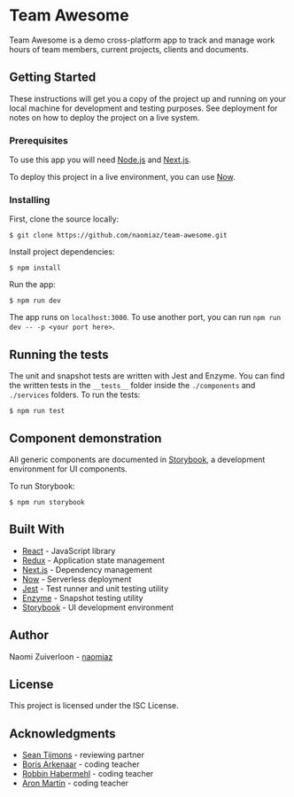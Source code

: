 # Team Awesome

Team Awesome is a demo cross-platform app to track and manage work hours of team members, current projects, clients and documents.

## Getting Started

These instructions will get you a copy of the project up and running on your local machine for development and testing purposes. See deployment for notes on how to deploy the project on a live system.

### Prerequisites

To use this app you will need [Node.js](https://nodejs.org/en/) and [Next.js](https://nextjs.org/).

To deploy this project in a live environment, you can use [Now](https://zeit.co/now).

### Installing

First, clone the source locally:
```
$ git clone https://github.com/naomiaz/team-awesome.git
```

Install project dependencies:
```
$ npm install
```

Run the app:
```
$ npm run dev
```

The app runs on `localhost:3000`. To use another port, you can run `npm run dev -- -p <your port here>`.

## Running the tests

The unit and snapshot tests are written with Jest and Enzyme. You can find the written tests in the `__tests__` folder inside the `./components` and `./services` folders. To run the tests:
```
$ npm run test
```

## Component demonstration
All generic components are documented in [Storybook](https://storybook.js.org), a development environment for UI components.

To run Storybook:
```
$ npm run storybook
```

## Built With

* [React](https://reactjs.org/) - JavaScript library
* [Redux](https://redux.js.org/) - Application state management
* [Next.js](https://nextjs.org/) - Dependency management
* [Now](https://zeit.co/now) - Serverless deployment
* [Jest](https://jestjs.io/docs/en/getting-started) - Test runner and unit testing utility
* [Enzyme](https://airbnb.io/enzyme/) - Snapshot testing utility
* [Storybook](https://storybook.js.org) - UI development environment

## Author

Naomi Zuiverloon - [naomiaz](https://github.com/naomiaz)

## License

This project is licensed under the ISC License.

## Acknowledgments

* [Sean Tijmons](https://github.com/seantijmons) - reviewing partner
* [Boris Arkenaar](https://github.com/boris-arkenaar) - coding teacher
* [Robbin Habermehl](https://github.com/RobbinHabermehl) - coding teacher
* [Aron Martin](https://github.com/aronmartin) - coding teacher
